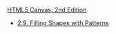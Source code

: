 [HTML5 Canvas, 2nd Edition](http://shop.oreilly.com/product/0636920026266.do)

- [2.9. Filling Shapes with Patterns]()
